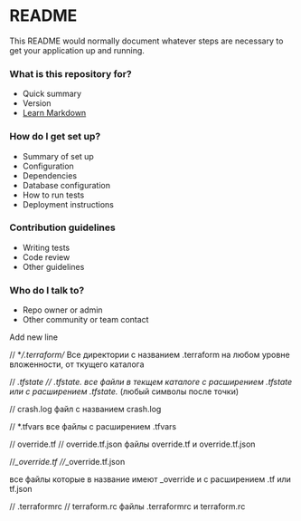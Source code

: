 # README #

This README would normally document whatever steps are necessary to get your application up and running.

### What is this repository for? ###

* Quick summary
* Version
* [Learn Markdown](https://bitbucket.org/tutorials/markdowndemo)

### How do I get set up? ###

* Summary of set up
* Configuration
* Dependencies
* Database configuration
* How to run tests
* Deployment instructions

### Contribution guidelines ###

* Writing tests
* Code review
* Other guidelines

### Who do I talk to? ###

* Repo owner or admin
* Other community or team contact

Add new line

// **/.terraform/*
Все директории с названием .terraform на любом уровне вложенности, от ткущего каталога

// *.tfstate
// *.tfstate.*
все файли в текщем каталоге с расширением .tfstate или с расширением .tfstate.* (любый символы после точки)

// crash.log
файл с названием crash.log

// *.tfvars
все файлы с расширением .tfvars

// override.tf
// override.tf.json
файлы override.tf и override.tf.json

//*_override.tf
//*_override.tf.json

все файлы которые в название имеют _override и с расширением .tf или tf.json

// .terraformrc
// terraform.rc
файлы .terraformrc и terraform.rc

